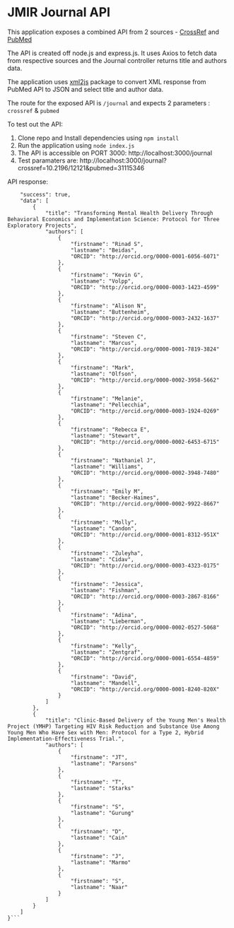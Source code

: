 # JMIR Journal API

This application exposes a combined API from 2 sources - [CrossRef](https://github.com/CrossRef/rest-api-doc) and [PubMed](https://www.ncbi.nlm.nih.gov/books/NBK25500/)

The API is created off node.js and express.js. It uses Axios to fetch data from respective sources and the Journal controller returns title and authors data.

The application uses [xml2js](https://www.npmjs.com/package/xml2js) package to convert XML response from PubMed API to JSON and select title and author data.

The route for the exposed API is `/journal` and expects 2 parameters : `crossref` & `pubmed`

To test out the API:

1. Clone repo and Install dependencies using `npm install`
2. Run the application using `node index.js`
3. The API is accessible on PORT 3000: http://localhost:3000/journal
4. Test paramaters are: http://localhost:3000/journal?crossref=10.2196/12121&pubmed=31115346

API response:

```{
    "success": true,
    "data": [
        {
            "title": "Transforming Mental Health Delivery Through Behavioral Economics and Implementation Science: Protocol for Three Exploratory Projects",
            "authors": [
                {
                    "firstname": "Rinad S",
                    "lastname": "Beidas",
                    "ORCID": "http://orcid.org/0000-0001-6056-6071"
                },
                {
                    "firstname": "Kevin G",
                    "lastname": "Volpp",
                    "ORCID": "http://orcid.org/0000-0003-1423-4599"
                },
                {
                    "firstname": "Alison N",
                    "lastname": "Buttenheim",
                    "ORCID": "http://orcid.org/0000-0003-2432-1637"
                },
                {
                    "firstname": "Steven C",
                    "lastname": "Marcus",
                    "ORCID": "http://orcid.org/0000-0001-7819-3824"
                },
                {
                    "firstname": "Mark",
                    "lastname": "Olfson",
                    "ORCID": "http://orcid.org/0000-0002-3958-5662"
                },
                {
                    "firstname": "Melanie",
                    "lastname": "Pellecchia",
                    "ORCID": "http://orcid.org/0000-0003-1924-0269"
                },
                {
                    "firstname": "Rebecca E",
                    "lastname": "Stewart",
                    "ORCID": "http://orcid.org/0000-0002-6453-6715"
                },
                {
                    "firstname": "Nathaniel J",
                    "lastname": "Williams",
                    "ORCID": "http://orcid.org/0000-0002-3948-7480"
                },
                {
                    "firstname": "Emily M",
                    "lastname": "Becker-Haimes",
                    "ORCID": "http://orcid.org/0000-0002-9922-8667"
                },
                {
                    "firstname": "Molly",
                    "lastname": "Candon",
                    "ORCID": "http://orcid.org/0000-0001-8312-951X"
                },
                {
                    "firstname": "Zuleyha",
                    "lastname": "Cidav",
                    "ORCID": "http://orcid.org/0000-0003-4323-0175"
                },
                {
                    "firstname": "Jessica",
                    "lastname": "Fishman",
                    "ORCID": "http://orcid.org/0000-0003-2867-8166"
                },
                {
                    "firstname": "Adina",
                    "lastname": "Lieberman",
                    "ORCID": "http://orcid.org/0000-0002-0527-5068"
                },
                {
                    "firstname": "Kelly",
                    "lastname": "Zentgraf",
                    "ORCID": "http://orcid.org/0000-0001-6554-4859"
                },
                {
                    "firstname": "David",
                    "lastname": "Mandell",
                    "ORCID": "http://orcid.org/0000-0001-8240-820X"
                }
            ]
        },
        {
            "title": "Clinic-Based Delivery of the Young Men's Health Project (YMHP) Targeting HIV Risk Reduction and Substance Use Among Young Men Who Have Sex with Men: Protocol for a Type 2, Hybrid Implementation-Effectiveness Trial.",
            "authors": [
                {
                    "firstname": "JT",
                    "lastname": "Parsons"
                },
                {
                    "firstname": "T",
                    "lastname": "Starks"
                },
                {
                    "firstname": "S",
                    "lastname": "Gurung"
                },
                {
                    "firstname": "D",
                    "lastname": "Cain"
                },
                {
                    "firstname": "J",
                    "lastname": "Marmo"
                },
                {
                    "firstname": "S",
                    "lastname": "Naar"
                }
            ]
        }
    ]
}```
